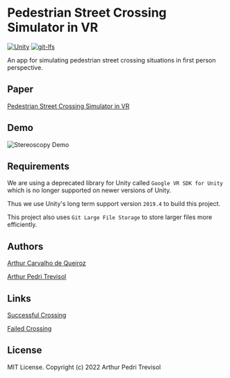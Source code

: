 # Pedestrian Street Crossing Simulator in VR
[![Unity](https://img.shields.io/badge/Unity-2019.4%20LTS-brightgreen)](https://unity3d.com/unity/qa/lts-releases?version=2019.4)
[![git-lfs](https://img.shields.io/badge/git--lfs-latest-brightgreen)](https://git-lfs.github.com/)

An app for simulating pedestrian street crossing situations in first person perspective.

## Paper
[Pedestrian Street Crossing Simulator in VR](<./A PEDESTRIAN STREET CROSSING VIRTUAL REALITY SIMULATOR FOR MOBILE DEVICES DEVELOPED IN UNITY.pdf>)

## Demo
![Stereoscopy Demo](vr-stereoscopysmall.jpg)

## Requirements
We are using a deprecated library for Unity called `Google VR SDK for Unity` which is no longer supported on newer versions of Unity.

Thus we use Unity's long term support version `2019.4` to build this project.

This project also uses `Git Large File Storage` to store larger files more efficiently.

## Authors
[Arthur Carvalho de Queiroz](https://github.com/arthuracq)

[Arthur Pedri Trevisol](https://github.com/arthurpedri)

## Links
[Successful Crossing](https://drive.google.com/file/d/1TLI8oiXViZ-tQk9udZ_6SWjR38CMXvqF/view)

[Failed Crossing](https://drive.google.com/file/d/1LoTkI8rifiFf7djOM0q0GP56VA-nKePS/view?usp=sharing)

## License
MIT License. Copyright (c) 2022 Arthur Pedri Trevisol
